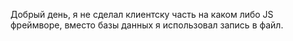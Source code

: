 Добрый день, я не сделал клиентску часть на каком либо JS фреймворе, вместо базы данных я использовал запись в файл.
